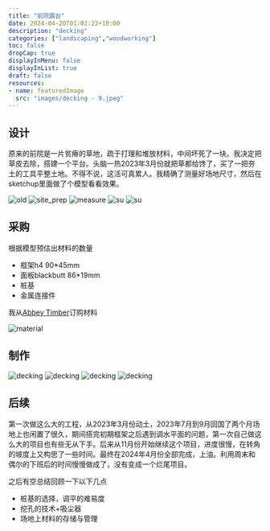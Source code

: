 ```yaml
---
title: "前院露台"
date: 2024-04-20T01:02:23+10:00
description: "decking"
categories: ["landscaping","woodworking"]
toc: false
dropCap: true
displayInMenu: false
displayInList: true
draft: false 
resources:
- name: featuredImage
  src: "images/decking - 9.jpeg"
---
```


## 设计

原来的前院是一片贫瘠的草地，疏于打理和堆放材料，中间坏死了一块。我决定把草皮去除，搭建一个平台。头脑一热2023年3月份就把草都给馋了，买了一把夯土的工具平整土地。不得不说，这活可真累人。我精确了测量好场地尺寸，然后在sketchup里面做了个模型看看效果。

![old](images/old.jpeg)
![site_prep](images/decking%20-%204.jpeg)
![measure](images/decking%20-%205.jpeg)
![su](images/decking%20-%206.jpeg)
![su](images/decking%20-%2017.jpeg)

## 采购

根据模型预估出材料的数量

- 框架h4 90*45mm
- 面板blackbutt 86*19mm 
- 桩基
- 金属连接件

我从[Abbey Timber](https://abbeytimber.com.au/)订购材料

![material](images/decking%20-%208.jpeg)


## 制作

![decking](images/decking%20-%209.jpeg)
![decking](images/decking%20-%2011.jpeg)
![decking](images/decking%20-%2012.jpeg)
![decking](images/decking%20-%2013.jpeg)


## 后续

第一次做这么大的工程，从2023年3月份动土，2023年7月到9月回国了两个月场地上也闲置了很久，期间搭完初期框架之后遇到调水平面的问题，第一次自己做这么大的项目也有些无从下手。后来从11月份开始继续这个项目，进度很慢，在转角的坡度上又构思了一些时间。最终在2024年4月份全部完成，上油。利用周末和偶尔的下班后的时间慢慢做成了，没有变成一个烂尾项目。


之后有空总结回顾一下以下几点

- 桩基的选择，调平的难易度
- 挖孔的技术+吸尘器
- 场地上材料的存储与管理